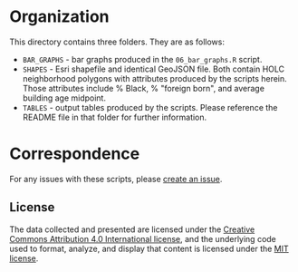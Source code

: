 # Organization
This directory contains three folders. They are as follows:

- `BAR_GRAPHS` - bar graphs produced in the `06_bar_graphs.R` script.
- `SHAPES` - Esri shapefile and identical GeoJSON file. Both contain HOLC neighborhood polygons with attributes produced by the scripts herein. Those attributes include % Black, % "foreign born", and average building age midpoint.
- `TABLES` - output tables produced by the scripts. Please reference the README file in that folder for further information.

# Correspondence
For any issues with these scripts, please [create an issue](https://github.com/snmarkley1/HOLC_ADS/issues).

## License
The data collected and presented are licensed under the [Creative Commons Attribution 4.0 International license](https://creativecommons.org/licenses/by/4.0/), and the underlying code used to format, analyze, and display that content is licensed under the [MIT license](http://opensource.org/licenses/mit-license.php).
